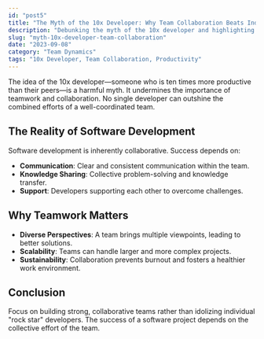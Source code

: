 ```yaml
---
id: "post5"
title: "The Myth of the 10x Developer: Why Team Collaboration Beats Individual Brilliance"
description: "Debunking the myth of the 10x developer and highlighting the importance of teamwork."
slug: "myth-10x-developer-team-collaboration"
date: "2023-09-08"
category: "Team Dynamics"
tags: "10x Developer, Team Collaboration, Productivity"
---
```


The idea of the 10x developer—someone who is ten times more productive than their peers—is a harmful myth. It undermines the importance of teamwork and collaboration. No single developer can outshine the combined efforts of a well-coordinated team.

## The Reality of Software Development

Software development is inherently collaborative. Success depends on:

- **Communication**: Clear and consistent communication within the team.
- **Knowledge Sharing**: Collective problem-solving and knowledge transfer.
- **Support**: Developers supporting each other to overcome challenges.

## Why Teamwork Matters

- **Diverse Perspectives**: A team brings multiple viewpoints, leading to better solutions.
- **Scalability**: Teams can handle larger and more complex projects.
- **Sustainability**: Collaboration prevents burnout and fosters a healthier work environment.

## Conclusion

Focus on building strong, collaborative teams rather than idolizing individual "rock star" developers. The success of a software project depends on the collective effort of the team.
